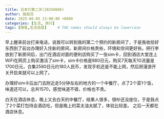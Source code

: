 ```yaml
---
title: 日本行第二天(20250606)
author: 独孤流
date: 2025-06-05 23:00:00 +0800
categories: [生活, 旅行]
tags: [随笔,生活态度]     # TAG names should always be lowercase
---
```


早上醒来前台打来电话，说我可以转到我的第二个预约的新房间了，于是我收拾好东西到了前台办理好入住新的房间，新房间价格贵些，环境和空间更好些。把行李放到了新房间后，出门在酒店对面的便利店购买了一张sim卡，回到酒店大堂连上WiFi在网页上购买激活了sim卡，sim卡价格是880日元，购买7天每天1G流量是1700日元，合集2580日元约180人民币，发现手机还是不能上网，然后把漫游开关开启来就可以上网了。

办理好sim卡后出门去附近走5分钟左右的地方的一个中餐厅，点了2个菜1个饭，味道还可以，总共1570，感觉味道不错，价格也不贵。

白天在酒店休息，晚上又去白天的中餐厅，结果人很多，很吵还没座位，于是我点了2个菜打包待会酒店吃，但是晚上的菜太油太腻了，体验比较差。
之后一天都在酒店休息。
